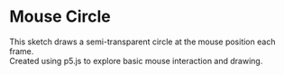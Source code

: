 # Mouse Circle

This sketch draws a semi-transparent circle at the mouse position each frame.  
Created using p5.js to explore basic mouse interaction and drawing.